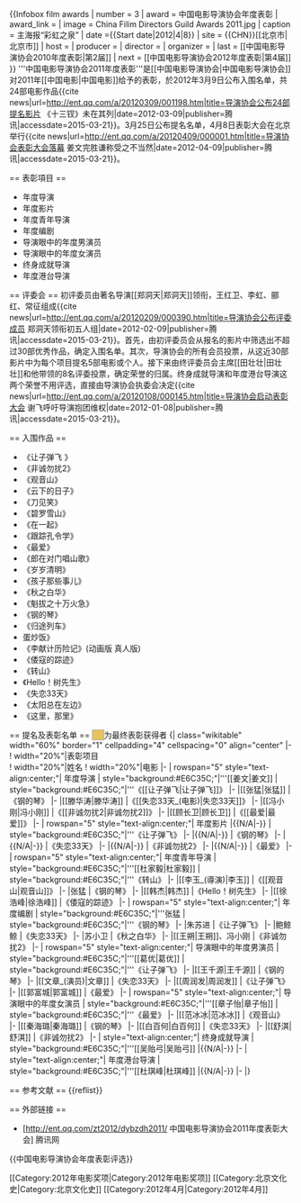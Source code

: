 {{Infobox film awards
| number              = 3
| award               = 中国电影导演协会年度表彰
| award_link          = 
| image               = China Filim Directors Guild Awards 2011.jpg
| caption             = 主海报“彩虹之泉”
| date                ={{Start date|2012|4|8}} 
| site                = {{CHN}}[[北京市|北京市]]
| host                = 
| producer            = 
| director            = 
| organizer           = 
| last                = [[中国电影导演协会2010年度表彰|第2届]]
| next                = [[中国电影导演协会2012年度表彰|第4届]]
}}
'''中国电影导演协会2011年度表彰'''是[[中国电影导演协会|中国电影导演协会]]对2011年[[中国电影|中国电影]]给予的表彰，於2012年3月9日公布入围名单，共24部电影作品<ref>{{cite news|url=http://ent.qq.com/a/20120309/001198.htm|title=导演协会公布24部提名影片 《十三钗》未在其列|date=2012-03-09|publisher=腾讯|accessdate=2015-03-21}}</ref>。3月25日公布提名名单，4月8日表彰大会在北京举行<ref>{{cite news|url=http://ent.qq.com/a/20120409/000001.htm|title=导演协会表彰大会落幕 姜文完胜谦称受之不当然|date=2012-04-09|publisher=腾讯|accessdate=2015-03-21}}</ref>。

== 表彰項目 ==
* 年度导演
* 年度影片
* 年度青年导演
* 年度编剧
* 导演眼中的年度男演员
* 导演眼中的年度女演员
* 终身成就导演
* 年度港台导演

== 评委会 ==
初评委员由著名导演[[郑洞天|郑洞天]]领衔，王红卫、李虹、郦红、常征组成<ref>{{cite news|url=http://ent.qq.com/a/20120209/000390.htm|title=导演协会公布评委成员 郑洞天领衔初五人组|date=2012-02-09|publisher=腾讯|accessdate=2015-03-21}}</ref>。首先，由初评委员会从报名的影片中筛选出不超过30部优秀作品，确定入围名单。其次，导演协会的所有会员投票，从这近30部影片中为每个项目提名5部电影或个人。接下来由终评委员会主席[[田壮壮|田壮壮]]和他带领的8名评委投票，确定荣誉的归属。终身成就导演和年度港台导演这两个荣誉不用评选，直接由导演协会执委会决定<ref>{{cite news|url=http://ent.qq.com/a/20120108/000145.htm|title=导演协会启动表彰大会 谢飞呼吁导演抱团维权|date=2012-01-08|publisher=腾讯|accessdate=2015-03-21}}</ref>。

== 入围作品 ==
* 《让子弹飞 》
* 《非诚勿扰2》
* 《观音山》
* 《云下的日子》
* 《刀见笑》
* 《碧罗雪山》
* 《在一起》
* 《跟踪孔令学》
* 《最爱》
* 《郎在对门唱山歌》
* 《岁岁清明》
* 《孩子那些事儿》
* 《秋之白华》
* 《魁拔之十万火急》
* 《钢的琴》
* 《归途列车》
* 蛋炒饭》
* 《李献计历险记》(动画版 真人版)
* 《倭寇的踪迹》
* 《转山》
* 《Hello！树先生》
* 《失恋33天》
* 《太阳总在左边》
* 《这里，那里》

== 提名及表彰名单 ==
<span style="background:#E6C35C; width:50px; border:1px solid #aaa;">     </span>为最终表彰获得者
{| class="wikitable" width="60%" border="1" cellpadding="4" cellspacing="0" align="center"
|-
! width="20%"|表彰项目  
! width="20%"|姓名
! width="20%"|电影
|-
| rowspan="5" style="text-align:center;"| 年度导演
| style="background:#E6C35C;"|'''[[姜文|姜文]]
| style="background:#E6C35C;"|'''《[[让子弹飞|让子弹飞]]》
|-
|[[张猛|张猛]]
|《钢的琴》
|-
|[[滕华涛|滕华涛]]
|《[[失恋33天_(电影)|失恋33天]]》
|-
|[[冯小刚|冯小刚]]
|《[[非诚勿扰2|非诚勿扰2]]》
|-
|[[顾长卫|顾长卫]]
|《[[最爱|最爱]]》
|-
| rowspan="5" style="text-align:center;"| 年度影片
|{{N/A|-}}
| style="background:#E6C35C;"|'''《让子弹飞》
|-
|{{N/A|-}}
|《钢的琴》
|-
|{{N/A|-}}
|《失恋33天》
|-
|{{N/A|-}}
|《非诚勿扰2》
|-
|{{N/A|-}}
|《最爱》
|-
| rowspan="5" style="text-align:center;"| 年度青年导演
| style="background:#E6C35C;"|'''[[杜家毅|杜家毅]]
| style="background:#E6C35C;"|'''《转山》
|-
|[[李玉_(導演)|李玉]]
|《[[观音山|观音山]]》
|-
|张猛
|《钢的琴》
|-
|[[韩杰|韩杰]]
|《Hello！树先生》
|-
|[[徐浩峰|徐浩峰]]
|《倭寇的踪迹》
|-
| rowspan="5" style="text-align:center;"| 年度编剧
| style="background:#E6C35C;"|'''张猛
| style="background:#E6C35C;"|'''《钢的琴》
|-
|朱苏进
|《让子弹飞》
|-
|鲍鲸鲸
|《失恋33天》
|-
|苏小卫
|《秋之白华》
|-
|[[王朔|王朔]]、冯小刚
|《非诚勿扰2》
|-
| rowspan="5" style="text-align:center;"| 导演眼中的年度男演员
| style="background:#E6C35C;"|'''[[葛优|葛优]]
| style="background:#E6C35C;"|'''《让子弹飞》
|-
|[[王千源|王千源]]
|《钢的琴》
|-
|[[文章_(演员)|文章]]
|《失恋33天》
|-
|[[周润发|周润发]]
|《让子弹飞》
|-
|[[郭富城|郭富城]]
|《最爱》
|-
| rowspan="5" style="text-align:center;"| 导演眼中的年度女演员
| style="background:#E6C35C;"|'''[[章子怡|章子怡]]
| style="background:#E6C35C;"|'''《最爱》
|-
|[[范冰冰|范冰冰]]
|《观音山》
|-
|[[秦海璐|秦海璐]]
|《钢的琴》
|-
|[[白百何|白百何]]
|《失恋33天》
|-
|[[舒淇|舒淇]]
|《非诚勿扰2》
|-
| style="text-align:center;"| 终身成就导演
| style="background:#E6C35C;"|'''[[吴贻弓|吴贻弓]]
|{{N/A|-}}
|-
| style="text-align:center;"| 年度港台导演
| style="background:#E6C35C;"|'''[[杜琪峰|杜琪峰]]
|{{N/A|-}}
|-
|}

== 参考文献 ==
{{reflist}}

== 外部链接 ==
* [http://ent.qq.com/zt2012/dybzdh2011/ 中国电影导演协会2011年度表彰大会] 腾讯网

{{中国电影导演协会年度表彰评选}}

[[Category:2012年电影奖项|Category:2012年电影奖项]]
[[Category:北京文化史|Category:北京文化史]]
[[Category:2012年4月|Category:2012年4月]]